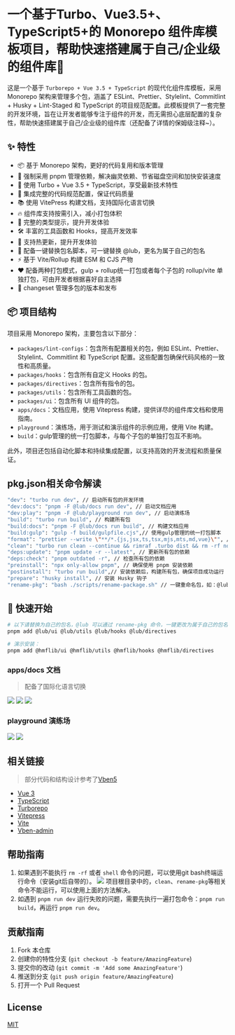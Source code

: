 # 一个基于Turbo、Vue3.5+、TypeScript5+的 Monorepo 组件库模板项目，帮助快速搭建属于自己/企业级的组件库🚀

这是一个基于 `Turborepo + Vue 3.5 + TypeScript` 的现代化组件库模板，采用 Monorepo 架构来管理多个包，涵盖了 ESLint、Prettier、Stylelint、Commitlint + Husky + Lint-Staged 和 TypeScript 的项目规范配置。此模板提供了一套完整的开发环境，旨在让开发者能够专注于组件的开发，而无需担心底层配置的复杂性，帮助快速搭建属于自己/企业级的组件库（还配备了详情的保姆级注释~）。

## ✨ 特性

- 📦 基于 Monorepo 架构，更好的代码复用和版本管理
- 🚫 强制采用 pnpm 管理依赖，解决幽灵依赖、节省磁盘空间和加快安装速度
- 🚀 使用 Turbo + Vue 3.5 + TypeScript，享受最新技术特性
- 🎨 集成完整的代码规范配置，保证代码质量
- 📚 使用 VitePress 构建文档，支持国际化语言切换
- 🔥 组件库支持按需引入，减小打包体积
- 🎯 完整的类型提示，提升开发体验
- 🛠️ 丰富的工具函数和 Hooks，提高开发效率
- 🔄 支持热更新，提升开发体验
- 🔧 配备一键替换包名脚本，可一键替换 @lub，更名为属于自己的包名
- ⚡️ 基于 Vite/Rollup 构建 ESM 和 CJS 产物
- ❤️ 配备两种打包模式，gulp + rollup统一打包或者每个子包的 rollup/vite 单独打包，可由开发者根据喜好自主选择
- 📝 changeset 管理多包的版本和发布

## 📦 项目结构

项目采用 Monorepo 架构，主要包含以下部分：

- `packages/lint-configs`：包含所有配置相关的包，例如 ESLint、Prettier、Stylelint、Commitlint 和 TypeScript 配置。这些配置包确保代码风格的一致性和高质量。
- `packages/hooks`：包含所有自定义 Hooks 的包。
- `packages/directives`：包含所有指令的包。
- `packages/utils`：包含所有工具函数的包。
- `packages/ui`：包含所有 UI 组件的包。
- `apps/docs`：文档应用，使用 Vitepress 构建，提供详尽的组件库文档和使用指南。
- `playground`：演练场，用于测试和演示组件的示例应用，使用 Vite 构建。
- `build`：gulp管理的统一打包脚本，与每个子包的单独打包互不影响。

此外，项目还包括自动化脚本和持续集成配置，以支持高效的开发流程和质量保证。

## pkg.json相关命令解读

```bash
"dev": "turbo run dev", // 启动所有包的开发环境
"dev:docs": "pnpm -F @lub/docs run dev", // 启动文档应用
"dev:play": "pnpm -F @lub/playground run dev", // 启动演练场
"build": "turbo run build", // 构建所有包
"build:docs": "pnpm -F @lub/docs run build", // 构建文档应用
"build:gulp": "gulp -f build/gulpfile.cjs",// 使用gulp管理的统一打包脚本
"format": "prettier --write \"**/*.{js,jsx,ts,tsx,mjs,mts,md,vue}\"", // 格式化所有包的代码
"clean": "turbo run clean --continue && rimraf .turbo dist && rm -rf node_modules", // 清理所有包
"deps:update": "pnpm update -r --latest", // 更新所有包的依赖
"deps:check": "pnpm outdated -r", // 检查所有包的依赖
"preinstall": "npx only-allow pnpm", // 确保使用 pnpm 安装依赖
"postinstall": "turbo run build",// 安装依赖后，构建所有包，确保项目成功运行
"prepare": "husky install", // 安装 Husky 钩子
"rename-pkg": "bash ./scripts/rename-package.sh" // 一键重命名包，如：@lub -> @vue3-lib
```

## 🚀 快速开始

```bash
# 以下请替换为自己的包名，@lub 可以通过 rename-pkg 命令，一键更改为属于自己的包名，如 pnpm rename-pkg "@lub" "@vue3-lib"
pnpm add @lub/ui @lub/utils @lub/hooks @lub/directives

# 演示安装：
pnpm add @hmflib/ui @hmflib/utils @hmflib/hooks @hmflib/directives
```

### apps/docs 文档

> 配备了国际化语言切换

![](https://huangmingfu.github.io/drawing-bed/images/pic-go/202412291431548.png)
![](https://huangmingfu.github.io/drawing-bed/images/pic-go/202411271629728.png)
![](https://huangmingfu.github.io/drawing-bed/images/pic-go/202411271629672.png)

### playground 演练场

![](https://huangmingfu.github.io/drawing-bed/images/pic-go/202411271630381.png)
![](https://huangmingfu.github.io/drawing-bed/images/pic-go/202411271631563.png)

## 相关链接

> 部分代码和结构设计参考了[Vben5](https://github.com/vbenjs/vue-vben-admin)

- [Vue 3](https://vuejs.org/)
- [TypeScript](https://www.typescriptlang.org/)
- [Turborepo](https://turbo.build/repo)
- [Vitepress](https://vitepress.dev/)
- [Vite](https://vitejs.dev/)
- [Vben-admin](https://github.com/vbenjs/vue-vben-admin)

## 帮助指南

1. 如果遇到不能执行 `rm -rf` 或者 `shell` 命令的问题，可以使用git bash终端运行命令（安装git后自带的）。
   ![](https://huangmingfu.github.io/drawing-bed/images/pic-go/202412251542234.png)
   项目根目录中的，`clean`、`rename-pkg`等相关命令不能运行，可以使用上面的方法解决。
2. 如遇到 `pnpm run dev` 运行失败的问题，需要先执行一遍打包命令：`pnpm run build`，再运行 `pnpm run dev`。

## 贡献指南

1. Fork 本仓库
2. 创建你的特性分支 (`git checkout -b feature/AmazingFeature`)
3. 提交你的改动 (`git commit -m 'Add some AmazingFeature'`)
4. 推送到分支 (`git push origin feature/AmazingFeature`)
5. 打开一个 Pull Request

## License

[MIT](LICENSE)
